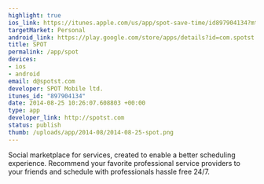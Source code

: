 ```yaml
--- 
highlight: true
ios_link: https://itunes.apple.com/us/app/spot-save-time/id897904134?mt=8
targetMarket: Personal
android_link: https://play.google.com/store/apps/details?id=com.spotst.spot
title: SPOT
permalink: /app/spot
devices: 
- ios
- android
email: d@spotst.com
developer: SPOT Mobile ltd.
itunes_id: "897904134"
date: 2014-08-25 10:26:07.608803 +00:00
type: app
developer_link: http://spotst.com
status: publish
thumb: /uploads/app/2014-08/2014-08-25-spot.png
---
```


Social marketplace for services, created to enable a better scheduling experience.
Recommend your favorite professional service providers to your friends and schedule with professionals hassle free 24/7.
